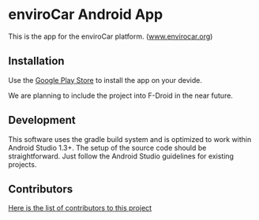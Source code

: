 # enviroCar Android App

This is the app for the enviroCar platform. (www.envirocar.org)

## Installation

Use the [Google Play Store](https://play.google.com/store/apps/details?id=org.envirocar.app) to install the app on your devide.

We are planning to include the project into F-Droid in the near future.

## Development

This software uses the gradle build system and is optimized to work within Android Studio 1.3+.
The setup of the source code should be straightforward. Just follow the Android Studio guidelines
for existing projects.

## Contributors

[Here is the list of contributors to this project](https://github.com/enviroCar/enviroCar-app/blob/master/CONTRIBUTORS.md)
